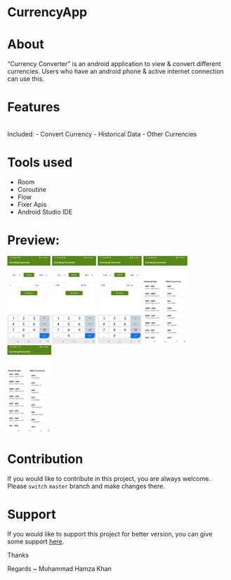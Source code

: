 # CurrencyApp

# About
“Currency Converter” is an android application to view & convert different currencies. Users who have an android phone & active internet connection can use this.

# Features
<br>
Included:
- Convert Currency
- Historical Data
- Other Currencies

# Tools used
- Room 
- Coroutine
- Flow
- Fixer Apis
- Android Studio IDE
 
# Preview:
<img src="https://github.com/humzakhalid94/CurrencyApp/blob/master/screenshot/1.jpg" alt="Splash Screen" width="98" height="200" /> <img src="https://github.com/humzakhalid94/CurrencyApp/blob/master/screenshot/2.jpg" alt="Splash Screen" width="100" height="200" /> <img src="https://github.com/humzakhalid94/CurrencyApp/blob/master/screenshot/3.jpg" alt="Splash Screen" width="100" height="200" /> <img src="https://github.com/humzakhalid94/CurrencyApp/blob/master/screenshot/4.jpg" alt="Splash Screen" width="100" height="200" /> <img src="https://github.com/humzakhalid94/CurrencyApp/blob/master/screenshot/5.jpg" alt="Splash Screen" width="100" height="200" /> 


# Contribution

If you would like to contribute in this project, you are always welcome. Please `switch` `master` branch and make changes there.

# Support

If you would like to support this project for better version, you can give some support [here](humzakhalid94@gmail.com).


Thanks

Regards ~ Muhammad Hamza Khan
 
